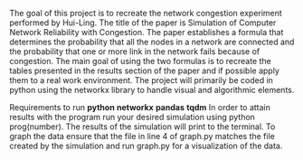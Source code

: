 The goal of this project is to recreate the network congestion experiment performed by Hui-Ling. The title of the paper is Simulation of Computer Network Reliability with Congestion. The paper establishes a formula that determines the probability that all the nodes in a network are connected and the probability that one or more link in the network fails because of congestion. The main goal of using the two formulas is to recreate the tables presented in the results section of the paper and if possible apply them to a real work environment. The project will primarily be coded in python using the networkx library to handle visual and algorithmic elements. 

Requirements to run
**python**
**networkx**
**pandas**
**tqdm**
In order to attain results with the program run your desired simulation using python prog(number). The results of the simulation will print to the terminal. To graph the data ensure that the file in line 4 of graph.py matches the file created by the simulation and run graph.py for a visualization of the data.
